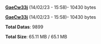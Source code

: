 [**GaeCw33j**](/data/GaeCw33j.txt) (14/02/23 - 15:58)- 10430 bytes

[**GaeCw33j**](/data/GaeCw33j.txt) (14/02/23 - 15:58)- 10430 bytes

**Total Datas**: 9899

**Total Size**: 65.11 MB / 65.1 MB